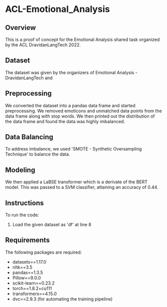 # ACL-Emotional_Analysis

## Overview

This is a proof of concept for the Emotional Analysis shared task organized by the ACL DravidanLangTech 2022.

## Dataset
The dataset was given by the organizers of Emotional Analysis - DravidanLangTech and

## Preprocessing

We converted the dataset into a pandas data frame and started preprocessing. We removed emoticons and unmatched data points from the data frame along with stop words. We then printed out the distribution of the data frame and found the data was highly imbalanced.

## Data Balancing

To address imbalance, we used 'SMOTE - Synthetic Oversampling Technique' to balance the data.

## Modeling 

We then applied a LaBSE transformer which is a derivate of the BERT model. This was passed to a SVM classifier, attaining an accuracy of 0.44.

## Instructions

To run the code:

1. Load the given dataset as 'df' at line 8

## Requirements

The following packages are required:

- datasets==1.17.0
- nltk==3.5  
- pandas==1.3.5
- Pillow==9.0.0
- scikit-learn==0.23.2 
- torch==1.8.2+cu111
- transformers==4.15.0
- dvc==2.9.3 (for automating the training pipeline)





